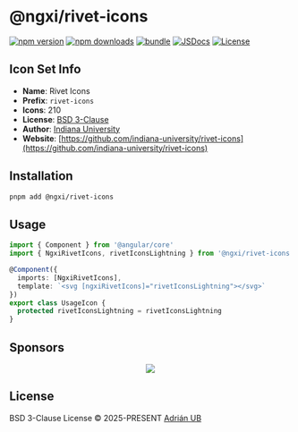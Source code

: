 # @ngxi/rivet-icons

[![npm version][npm-version-src]][npm-version-href]
[![npm downloads][npm-downloads-src]][npm-downloads-href]
[![bundle][bundle-src]][bundle-href]
[![JSDocs][jsdocs-src]][jsdocs-href]
[![License][license-src]][license-href]

## Icon Set Info

- **Name**: Rivet Icons
- **Prefix**: `rivet-icons`
- **Icons**: 210
- **License**: [BSD 3-Clause](https://github.com/indiana-university/rivet-icons/blob/develop/LICENSE)
- **Author**: [Indiana University](https://github.com/indiana-university/rivet-icons)
- **Website**: [https://github.com/indiana-university/rivet-icons](https://github.com/indiana-university/rivet-icons)

## Installation

```sh
pnpm add @ngxi/rivet-icons
```

## Usage

```ts
import { Component } from '@angular/core'
import { NgxiRivetIcons, rivetIconsLightning } from '@ngxi/rivet-icons'

@Component({
  imports: [NgxiRivetIcons],
  template: `<svg [ngxiRivetIcons]="rivetIconsLightning"></svg>`
})
export class UsageIcon {
  protected rivetIconsLightning = rivetIconsLightning
}
```

## Sponsors

<p align="center">
  <a href="https://cdn.jsdelivr.net/gh/adrian-ub/static/sponsors.svg">
    <img src='https://cdn.jsdelivr.net/gh/adrian-ub/static/sponsors.svg'/>
  </a>
</p>

## License

BSD 3-Clause License © 2025-PRESENT [Adrián UB](https://github.com/adrian-ub)

<!-- Badges -->

[npm-version-src]: https://img.shields.io/npm/v/@ngxi/rivet-icons?style=flat&colorA=080f12&colorB=1fa669
[npm-version-href]: https://npmjs.com/package/@ngxi/rivet-icons
[npm-downloads-src]: https://img.shields.io/npm/dm/@ngxi/rivet-icons?style=flat&colorA=080f12&colorB=1fa669
[npm-downloads-href]: https://npmjs.com/package/@ngxi/rivet-icons
[bundle-src]: https://img.shields.io/bundlephobia/minzip/@ngxi/rivet-icons?style=flat&colorA=080f12&colorB=1fa669&label=minzip
[bundle-href]: https://bundlephobia.com/result?p=@ngxi/rivet-icons
[license-src]: https://img.shields.io/npm/l/@ngxi/rivet-icons?style=flat&colorA=080f12&colorB=1fa669
[license-href]: https://github.com/adrian-ub/ngxi/blob/main/LICENSE
[jsdocs-src]: https://img.shields.io/badge/jsdocs-reference-080f12?style=flat&colorA=080f12&colorB=1fa669
[jsdocs-href]: https://www.jsdocs.io/package/@ngxi/rivet-icons
